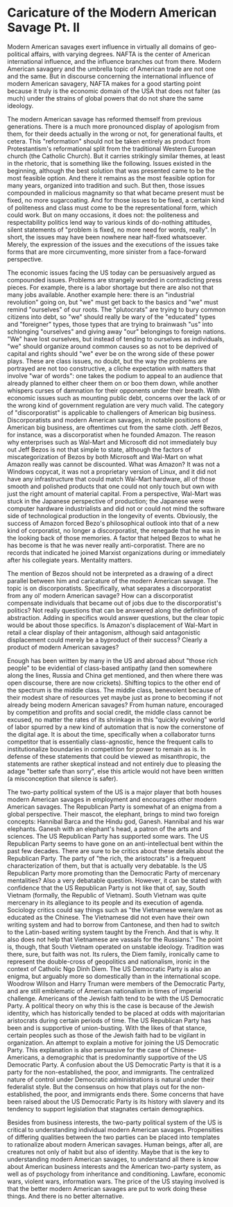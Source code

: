 # Caricature of the Modern American Savage Pt. II 

Modern American savages exert influence in virtually all domains of geo-political 
affairs, with varying degrees. NAFTA is the center of American international 
influence, and the influence branches out from there. Modern American savagery 
and the umbrella topic of American trade are not one and the same. But in 
discourse concerning the international influence of modern American savagery, 
NAFTA makes for a good starting point because it truly is the economic domain 
of the USA that does not falter (as much) under the strains of global powers 
that do not share the same ideology. 

The modern American savage has reformed themself from previous generations. There 
is a much more pronounced display of apologism from them, for their deeds actually 
in the wrong or not, for generational faults, et cetera. This "reformation" should 
not be taken entirely as product from Protestantism's reformational split from the 
traditional Western European church (the Catholic Church). But it carries strikingly 
similar themes, at least in the rhetoric, that is something like the following. 
Issues existed in the beginning, although the best solution that was presented came 
to be the most feasible option. And there it remains as the most feasible option for 
many years, organized into tradition and such. But then, those issues compounded in 
malicious magnamity so that what became present must be fixed, no more sugarcoating. 
And for those issues to be fixed, a certain kind of politeness and class must come to 
be the representational form, which could work. But on many occasions, it does not: 
the politeness and respectability politics lend way to various kinds of do-nothing 
attitudes, silent statements of "problem is fixed, no more need for words, really". 
In short, the issues may have been nowhere near half-fixed whatsoever. Merely, the 
expression of the issues and the executions of the issues take forms that are more 
circumventing, more sinister from a face-forward perspective. 

The economic issues facing the US today can be persuasively argued as compounded 
issues. Problems are strangely worded in contradicting press pieces. For example, 
there is a labor shortage but there are also not that many jobs available. Another 
example here: there is an "industrial revolution" going on, but "we" must get back 
to the basics and "we" must remind "ourselves" of our roots. The "plutocrats" are 
trying to bury common citizens into debt, so "we" should really be wary of the 
"educated" types and "foreigner" types, those types that are trying to brainwash 
"us" into schlonging "ourselves" and giving away "our" belongings to foreign nations. 
"We" have lost ourselves, but instead of tending to ourselves as individuals, 
"we" should organize around common causes so as not to be deprived of capital and 
rights should "we" ever be on the wrong side of these power plays. These are class 
issues, no doubt, but the way the problems are portrayed are not too constructive, a 
cliche expectation with matters that involve "war of words": one takes the podium to appeal 
to an audience that already planned to either cheer them on or boo them down, while 
another whispers curses of damnation for their opponents under their breath. With 
economic issues such as mounting public debt, concerns over the lack of or the wrong 
kind of government regulation are very much valid. The category of "discorporatist" 
is applicable to challengers of American big business. Discorporatists and modern 
American savages, in notable positions of American big business, are oftentimes cut 
from the same cloth. Jeff Bezos, for instance, was a discorporatist when he founded 
Amazon. The reason why enterprises such as Wal-Mart and Microsoft did not immediately 
buy out Jeff Bezos is not that simple to state, although the factors of miscategorization 
of Bezos by both Microsoft and Wal-Mart on what Amazon really was cannot be discounted. 
What was Amazon? It was not a Windows copycat, it was not a proprietary version of 
Linux, and it did not have any infrastructure that could match Wal-Mart hardware, all 
of those smooth and polished products that one could not only touch but own with just 
the right amount of material capital. From a perspective, Wal-Mart was stuck in the 
Japanese perspective of production; the Japanese were computer hardware industrialists 
and did not or could not mind the software side of technological production in the 
longevity of events. Obviously, the success of Amazon forced Bezo's philosophical 
outlook into that of a new kind of corporatist, no longer a discorporatist, the renegade 
that he was in the looking back of those memories. A factor that helped Bezos to what 
he has become is that he was never really anti-corporatist. There are no records that 
indicated he joined Marxist organizations during or immediately after his collegiate 
years. Mentality matters. 

The mention of Bezos should not be interpreted as a drawing of a direct parallel 
between him and caricature of the modern American savage. The topic is on discorporatists. 
Specifically, what separates a discorporatist from any ol' modern American savage? How 
can a discorporatist compensate individuals that became out of jobs due to the 
discorporatist's politics? Not really questions that can be answered along the definition 
of abstraction. Adding in specifics would answer questions, but the clear topic would be about 
those specifics. Is Amazon's displacement of Wal-Mart in retail a clear display of their 
antagonism, although said antagonistic displacement could merely be a byproduct of their 
success? Clearly a product of modern American savages? 

Enough has been written by many in the US and abroad about "those rich people" to be evidential 
of class-based antipathy (and then somewhere along the lines, Russia and China get mentioned, 
and then where there was open discourse, there are now crickets). Shifting topics to the other 
end of the spectrum is the middle class. The middle class, benevolent because of their 
modest share of resources yet maybe just as prone to becoming if not already being modern 
American savages? From human nature, encouraged by competition and profits and social credit, 
the middle class cannot be excused, no matter the rates of its shrinkage in this "quickly 
evolving" world of labor spurred by a new kind of automation that is now the cornerstone of 
the digital age. It is about the time, specifically when a collaborator turns competitor that 
is essentially class-agnostic, hence the frequent calls to institutionalize boundaries in 
competition for power to remain as is. In defense of these statements that could be viewed 
as misanthropic, the statements are rather skeptical instead and not entirely due to pleasing 
the adage "better safe than sorry", else this article would not have been written (a misconception 
that silence is safer). 

The two-party political system of the US is a major player that both houses modern American savages 
in employment and encourages other modern American savages. The Republican Party is somewhat of an 
enigma from a global perspective. Their mascot, the elephant, brings to mind two foreign concepts: 
Hannibal Barca and the Hindu god, Ganesh. Hannibal and his war elephants. Ganesh with an elephant's 
head, a patron of the arts and sciences. The US Republican Party has supported some wars. The US 
Republican Party seems to have gone on an anti-intellectual bent within the past few decades. There 
are sure to be critics about these details about the Republican Party. The party of "the rich, the 
aristocrats" is a frequent characterization of them, but that is actually very debatable. Is the 
US Republican Party more promoting than the Democratic Party of mercenary mentalities? Also a very 
debatable question. However, it can be stated with confidence that the US Republican Party is not 
like that of, say, South Vietnam (formally, the Republic of Vietnam). South Vietnam was quite 
mercenary in its allegiance to its people and its execution of agenda. Sociology critics could say 
things such as "the Vietnamese were/are not as educated as the Chinese. The Vietnamese did not even 
have their own writing system and had to borrow from Cantonese, and then had to switch to the 
Latin-based writing system taught by the French. And that is why. It also does not help that 
Vietnamese are vassals for the Russians." The point is, though, that South Vietnam operated on unstable 
ideology. Tradition was there, sure, but faith was not. Its rulers, the Diem family, ironically came 
to represent the double-cross of geopolitics and nationalism, ironic in the context of Catholic Ngo 
Dinh Diem. The US Democratic Party is also an enigma, but arguably more so domestically than in the 
international scope. Woodrow Wilson and Harry Truman were members of the Democratic Party, and are 
still emblematic of American nationalism in times of imperial challenge. Americans of the Jewish faith 
tend to be with the US Democratic Party. A political theory on why this is the case is because of the 
Jewish identity, which has historically tended to be placed at odds with majoritarian aristocrats during 
certain periods of time. The US Republican Party has been and is supportive of union-busting. With the 
likes of that stance, certain peoples such as those of the Jewish faith had to be vigilant in organization. 
An attempt to explain a motive for joining the US Democratic Party. This explanation is also persuasive 
for the case of Chinese-Americans, a demographic that is predominantly supportive of the US Democratic 
Party. A confusion about the US Democratic Party is that it is a party for the non-established, the poor, 
and immigrants. The centralized nature of control under Democratic administrations is natural under their 
federalist style. But the consensus on how that plays out for the non-established, the poor, and immigrants 
ends there. Some concerns that have been raised about the US Democratic Party is its history with slavery 
and its tendency to support legislation that stagnates certain demographics. 

Besides from business interests, the two-party political system of the US is critical to understanding individual 
modern American savages. Propensities of differing qualities between the two parties can be placed into templates 
to rationalize about modern American savages. Human beings, after all, are creatures not only of habit but also of 
identity. Maybe that is the key to understanding modern American savages, to understand all there is know about 
American business interests and the American two-party system, as well as of psychology from inheritance and 
conditioning. Lawfare, economic wars, violent wars, information wars. The price of the US staying involved is 
that the better modern American savages are put to work doing these things. And there is no better alternative. 
